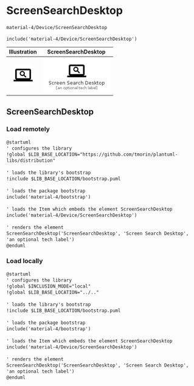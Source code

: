 # ScreenSearchDesktop


```text
material-4/Device/ScreenSearchDesktop
```

```text
include('material-4/Device/ScreenSearchDesktop')
```



| Illustration | ScreenSearchDesktop |
| :---: | :---: |
| ![illustration for Illustration](../../material-4/Device/ScreenSearchDesktop.png) | ![illustration for ScreenSearchDesktop](../../material-4/Device/ScreenSearchDesktop.Local.png) |




## ScreenSearchDesktop

### Load remotely
```plantuml
@startuml
' configures the library
!global $LIB_BASE_LOCATION="https://github.com/tmorin/plantuml-libs/distribution"

' loads the library's bootstrap
!include $LIB_BASE_LOCATION/bootstrap.puml

' loads the package bootstrap
include('material-4/bootstrap')

' loads the Item which embeds the element ScreenSearchDesktop
include('material-4/Device/ScreenSearchDesktop')

' renders the element
ScreenSearchDesktop('ScreenSearchDesktop', 'Screen Search Desktop', 'an optional tech label')
@enduml
```

### Load locally
```plantuml
@startuml
' configures the library
!global $INCLUSION_MODE="local"
!global $LIB_BASE_LOCATION="../.."

' loads the library's bootstrap
!include $LIB_BASE_LOCATION/bootstrap.puml

' loads the package bootstrap
include('material-4/bootstrap')

' loads the Item which embeds the element ScreenSearchDesktop
include('material-4/Device/ScreenSearchDesktop')

' renders the element
ScreenSearchDesktop('ScreenSearchDesktop', 'Screen Search Desktop', 'an optional tech label')
@enduml
```


